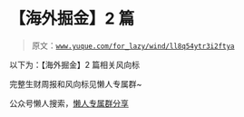 # 【海外掘金】2 篇

> 原文：[`www.yuque.com/for_lazy/wind/ll8q54ytr3i2ftya`](https://www.yuque.com/for_lazy/wind/ll8q54ytr3i2ftya)

以下为：【海外掘金】2 篇相关风向标

完整生财周报和风向标见懒人专属群~

公众号懒人搜索，[懒人专属群分享](https://lazybook.fun/#/blog/group)